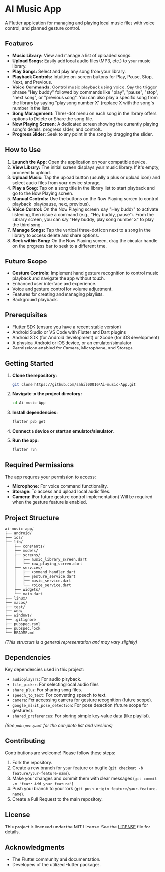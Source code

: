 # AI Music App

A Flutter application for managing and playing local music files with voice control, and planned gesture control.

## Features

- **Music Library:** View and manage a list of uploaded songs.
- **Upload Songs:** Easily add local audio files (MP3, etc.) to your music library.
- **Play Songs:** Select and play any song from your library.
- **Playback Controls:** Intuitive on-screen buttons for Play, Pause, Stop, Next, and Previous.
- **Voice Commands:** Control music playback using voice. Say the trigger phrase "Hey buddy" followed by commands like "play", "pause", "stop", "next song", or "previous song". You can also play a specific song from the library by saying "play song number X" (replace X with the song's number in the list).
- **Song Management:** Three-dot menu on each song in the library offers options to Delete or Share the song file.
- **Now Playing Screen:** A dedicated screen showing the currently playing song's details, progress slider, and controls.
- **Progress Slider:** Seek to any point in the song by dragging the slider.

## How to Use

1.  **Launch the App:** Open the application on your compatible device.
2.  **View Library:** The initial screen displays your music library. If it's empty, proceed to upload.
3.  **Upload Music:** Tap the upload button (usually a plus or upload icon) and select audio files from your device storage.
4.  **Play a Song:** Tap on a song title in the library list to start playback and go to the Now Playing screen.
5.  **Manual Controls:** Use the buttons on the Now Playing screen to control playback (play/pause, next, previous).
6.  **Voice Control:** On the Now Playing screen, say "Hey buddy" to activate listening, then issue a command (e.g., "Hey buddy, pause"). From the Library screen, you can say "Hey buddy, play song number 3" to play the third song.
7.  **Manage Songs:** Tap the vertical three-dot icon next to a song in the library to access delete and share options.
8.  **Seek within Song:** On the Now Playing screen, drag the circular handle on the progress bar to seek to a different time.

## Future Scope

- **Gesture Controls:** Implement hand gesture recognition to control music playback and navigate the app without touch.
- Enhanced user interface and experience.
- Voice and gesture control for volume adjustment.
- Features for creating and managing playlists.
- Background playback.

## Prerequisites

- Flutter SDK (ensure you have a recent stable version)
- Android Studio or VS Code with Flutter and Dart plugins
- Android SDK (for Android development) or Xcode (for iOS development)
- A physical Android or iOS device, or an emulator/simulator
- Permissions enabled for Camera, Microphone, and Storage.

## Getting Started

1.  **Clone the repository:**

    ```bash
    git clone https://github.com/sahil00016/Ai-music-App.git
    ```

2.  **Navigate to the project directory:**

    ```bash
    cd Ai-music-App
    ```

3.  **Install dependencies:**

    ```bash
    flutter pub get
    ```

4.  **Connect a device or start an emulator/simulator.**

5.  **Run the app:**

    ```bash
    flutter run
    ```

## Required Permissions

The app requires your permission to access:

- **Microphone:** For voice command functionality.
- **Storage:** To access and upload local audio files.
- **Camera:** (For future gesture control implementation) Will be required when the gesture feature is enabled.

## Project Structure

```
ai-music-app/
├── android/
├── ios/
├── lib/
│   ├── constants/
│   ├── models/
│   ├── screens/
│   │   ├── music_library_screen.dart
│   │   └── now_playing_screen.dart
│   ├── services/
│   │   ├── command_handler.dart
│   │   ├── gesture_service.dart
│   │   ├── music_service.dart
│   │   └── voice_service.dart
│   ├── widgets/
│   └── main.dart
├── linux/
├── macos/
├── test/
├── web/
├── windows/
├── .gitignore
├── pubspec.yaml
├── pubspec.lock
└── README.md
```
*(This structure is a general representation and may vary slightly)*

## Dependencies

Key dependencies used in this project:

- `audioplayers`: For audio playback.
- `file_picker`: For selecting local audio files.
- `share_plus`: For sharing song files.
- `speech_to_text`: For converting speech to text.
- `camera`: For accessing camera for gesture recognition (future scope).
- `google_mlkit_pose_detection`: For pose detection (future scope for gestures).
- `shared_preferences`: For storing simple key-value data (like playlist). 

*(See `pubspec.yaml` for the complete list and versions)*

## Contributing

Contributions are welcome! Please follow these steps:

1.  Fork the repository.
2.  Create a new branch for your feature or bugfix (`git checkout -b feature/your-feature-name`).
3.  Make your changes and commit them with clear messages (`git commit -m 'feat: Add your feature'`).
4.  Push your branch to your fork (`git push origin feature/your-feature-name`).
5.  Create a Pull Request to the main repository.

## License

This project is licensed under the MIT License. See the [LICENSE](LICENSE) file for details.

## Acknowledgments

- The Flutter community and documentation.
- Developers of the utilized Flutter packages.

